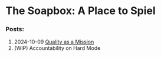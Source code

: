 # The Soapbox: A Place to Spiel

### Posts:
1. 2024-10-09 [Quality as a Mission](./posts/quality_as_a_mission.md)
2. (WIP) Accountability on Hard Mode

